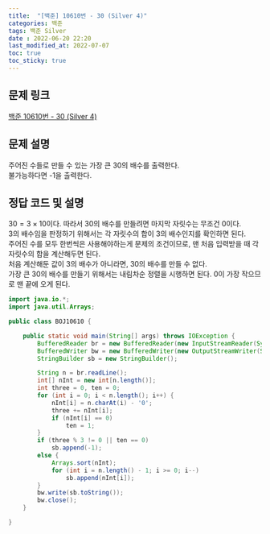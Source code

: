 ```yaml
---
title:  "[백준] 10610번 - 30 (Silver 4)"
categories: 백준
tags: 백준 Silver
date : 2022-06-20 22:20
last_modified_at: 2022-07-07
toc: true
toc_sticky: true
---
```


## 문제 링크

[백준 10610번 - 30 (Silver 4)](https://www.acmicpc.net/problem/10610)

## 문제 설명

주어진 수들로 만들 수 있는 가장 큰 30의 배수를 출력한다.  
불가능하다면 -1을 출력한다.

## 정답 코드 및 설명

$30 = 3\times10$이다. 따라서 30의 배수를 만들려면 마지막 자릿수는 무조건 0이다.  
3의 배수임을 판정하기 위해서는 각 자릿수의 합이 3의 배수인지를 확인하면 된다.  
주어진 수를 모두 한번씩은 사용해야하는게 문제의 조건이므로, 맨 처음 입력받을 때 각 자릿수의 합을 계산해두면 된다.  
처음 계산해둔 값이 3의 배수가 아니라면, 30의 배수를 만들 수 없다.  
가장 큰 30의 배수를 만들기 위해서는 내림차순 정렬을 시행하면 된다. 0이 가장 작으므로 맨 끝에 오게 된다.

```java
import java.io.*;
import java.util.Arrays;

public class BOJ10610 {

    public static void main(String[] args) throws IOException {
        BufferedReader br = new BufferedReader(new InputStreamReader(System.in));
        BufferedWriter bw = new BufferedWriter(new OutputStreamWriter(System.out));
        StringBuilder sb = new StringBuilder();

        String n = br.readLine();
        int[] nInt = new int[n.length()];
        int three = 0, ten = 0;
        for (int i = 0; i < n.length(); i++) {
            nInt[i] = n.charAt(i) - '0';
            three += nInt[i];
            if (nInt[i] == 0)
                ten = 1;
        }
        if (three % 3 != 0 || ten == 0)
            sb.append(-1);
        else {
            Arrays.sort(nInt);
            for (int i = n.length() - 1; i >= 0; i--)
                sb.append(nInt[i]);
        }
        bw.write(sb.toString());
        bw.close();
    }

}
```

